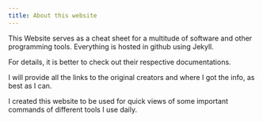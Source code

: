 ```yaml
---
title: About this website
---
```


This Website serves as a cheat sheet for a multitude of software and other programming tools. Everything is hosted in github using Jekyll.

For details, it is better to check out their respective documentations.

I will provide all the links to the original creators and where I got the info, as best as I can.

I created this website to be used for quick views of some important commands of different tools I use daily.